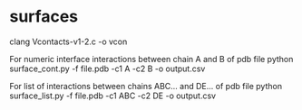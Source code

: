 # surfaces

clang Vcontacts-v1-2.c -o vcon

For numeric interface interactions between chain A and B of pdb file
python surface_cont.py -f file.pdb -c1 A -c2 B -o output.csv

For list of interactions between chains ABC... and DE... of pdb file
python surface_list.py -f file.pdb -c1 ABC -c2 DE -o output.csv
